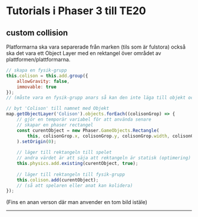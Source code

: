 # Tutorials i Phaser 3 till TE20

## custom collision
Platformarna ska vara separerade från marken (tils som är fulstora) också ska det vara ett Object Layer med en rektangel över området av plattformen/plattformarna.

```javascript
// skapa en fysik-grupp
this.colison = this.add.group({
    allowGravity: false,
    immovable: true
}); 
// (måste vara en fysik-grupp anars så kan den inte läga till objekt och säta upp collision)

// byt 'Colison' till namnet med Objekt
map.getObjectLayer('Colison').objects.forEach((colisonGrop) => {
    // gjör en temporär variabel för att använda senare
    // skapar en phaser rectangel
    const curentObject = new Phaser.GameObjects.Rectangle(
        this, colisonGrop.x, colisonGrop.y, colisonGrop.width, colisonGrop.height
    ).setOrigin(0); 
    
    // läger till rektangeln till spelet
    // andra värdet är att säja att rektangeln är statisk (optimering)
    this.physics.add.existing(curentObject, true);
    
    // läger till rektangeln till fysik-grupp 
    this.colison.add(curentObject);
    // (så att spelaren eller anat kan kolidera)
});
```
(Fins en anan verson där man anvender en tom bild istäle)

---
## 